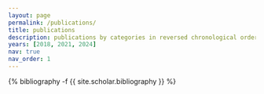 ```yaml
---
layout: page
permalink: /publications/
title: publications
description: publications by categories in reversed chronological order. generated by jekyll-scholar.
years: [2018, 2021, 2024]
nav: true
nav_order: 1
---
```

<!-- _pages/publications.md -->
<div class="publications">

{% bibliography -f {{ site.scholar.bibliography }} %}

</div>
